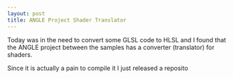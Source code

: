 ```yaml
---
layout: post
title: ANGLE Project Shader Translator
---
```


Today was in the need to convert some GLSL code to HLSL and I found that the ANGLE project between the samples has a converter (translator) for shaders. 

Since it is actually a pain to compile it I just released a reposito